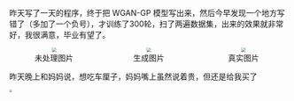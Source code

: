 昨天写了一天的程序，终于把 WGAN-GP 模型写出来，然后今早发现一个地方写错了（多加了一个负号），才训练了300轮，扫了两遍数据集，出来的效果就非常好，我很满意，毕业有望了。


<div style="display: grid; grid-template-columns: 1fr 1fr 1fr; gap: 10px;">
  <div style="display: flex; flex-direction: column; align-items: center;">
    <img src="https://cdn.jsdelivr.net/gh/LastKnightCoder/image-for-2022@master/202205161726562022-05-16-17-26-57.png" style="zoom:50%"/>
    未处理图片
  </div>
  <div style="display: flex; flex-direction: column; align-items: center;">
    <img src="https://cdn.jsdelivr.net/gh/LastKnightCoder/image-for-2022@master/202205161729562022-05-16-17-29-57.png" style="zoom:50%"/>
    生成图片
  </div>
  <div style="display: flex; flex-direction: column; align-items: center;">
    <img src="https://cdn.jsdelivr.net/gh/LastKnightCoder/image-for-2022@master/202205161730262022-05-16-17-30-26.png" style="zoom:50%"/>
    真实图片
  </div>
</div>


昨天晚上和妈妈说，想吃车厘子，妈妈嘴上虽然说着贵，但还是给我买了

<img src="https://cdn.jsdelivr.net/gh/LastKnightCoder/image-for-2022@master/202205161730582022-05-16-17-30-58.png" style="zoom:30%"/>